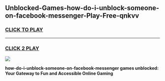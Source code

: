 
## Unblocked-Games-how-do-i-unblock-someone-on-facebook-messenger-Play-Free-qnkvv
<h3>
<a href="https://premium76.site?title=how-do-i-unblock-someone-on-facebook-messenger&ref=12A">CLICK TO PLAY</a></h3>
<hr>

<h3>
<a href="https://premium76.site?title=how-do-i-unblock-someone-on-facebook-messenger&ref=12A">CLICK 2 PLAY</a>
  
</h3>

<a href="https://premium76.site?title=how-do-i-unblock-someone-on-facebook-messenger&ref=12A"><img src="https://clearcache.store/games.png"></a>


**how-do-i-unblock-someone-on-facebook-messenger games unblocked: Your Gateway to Fun and Accessible Online Gaming**

